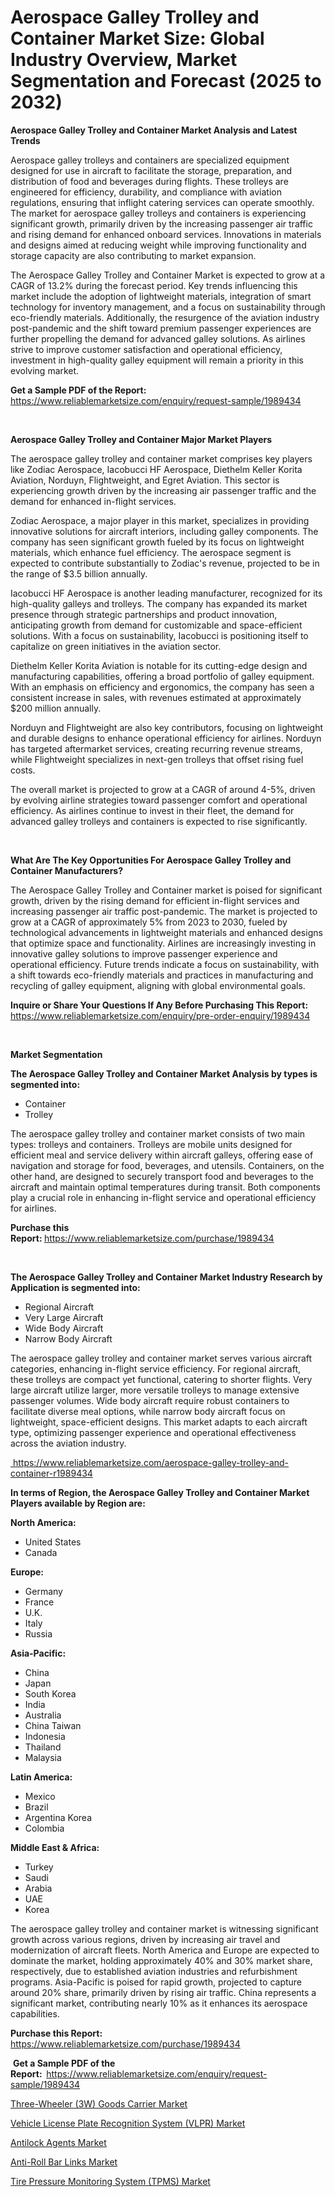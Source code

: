 <p><h1>Aerospace Galley Trolley and Container Market Size: Global Industry Overview, Market Segmentation and Forecast (2025 to 2032)</h1></p><p><strong>Aerospace Galley Trolley and Container Market Analysis and Latest Trends</strong></p>
<p><p>Aerospace galley trolleys and containers are specialized equipment designed for use in aircraft to facilitate the storage, preparation, and distribution of food and beverages during flights. These trolleys are engineered for efficiency, durability, and compliance with aviation regulations, ensuring that inflight catering services can operate smoothly. The market for aerospace galley trolleys and containers is experiencing significant growth, primarily driven by the increasing passenger air traffic and rising demand for enhanced onboard services. Innovations in materials and designs aimed at reducing weight while improving functionality and storage capacity are also contributing to market expansion.</p><p>The Aerospace Galley Trolley and Container Market is expected to grow at a CAGR of 13.2% during the forecast period. Key trends influencing this market include the adoption of lightweight materials, integration of smart technology for inventory management, and a focus on sustainability through eco-friendly materials. Additionally, the resurgence of the aviation industry post-pandemic and the shift toward premium passenger experiences are further propelling the demand for advanced galley solutions. As airlines strive to improve customer satisfaction and operational efficiency, investment in high-quality galley equipment will remain a priority in this evolving market.</p></p>
<p><strong>Get a Sample PDF of the Report:&nbsp;</strong> <a href="https://www.reliablemarketsize.com/enquiry/request-sample/1989434?utm_campaign=2005&utm_medium=2&utm_source=Github&utm_content=ia&utm_term=31032025&utm_id=aerospace-galley-trolley-and-container">https://www.reliablemarketsize.com/enquiry/request-sample/1989434</a></p>
<p>&nbsp;</p>
<p><strong>Aerospace Galley Trolley and Container Major Market Players</strong></p>
<p><p>The aerospace galley trolley and container market comprises key players like Zodiac Aerospace, Iacobucci HF Aerospace, Diethelm Keller Korita Aviation, Norduyn, Flightweight, and Egret Aviation. This sector is experiencing growth driven by the increasing air passenger traffic and the demand for enhanced in-flight services.</p><p>Zodiac Aerospace, a major player in this market, specializes in providing innovative solutions for aircraft interiors, including galley components. The company has seen significant growth fueled by its focus on lightweight materials, which enhance fuel efficiency. The aerospace segment is expected to contribute substantially to Zodiac's revenue, projected to be in the range of $3.5 billion annually.</p><p>Iacobucci HF Aerospace is another leading manufacturer, recognized for its high-quality galleys and trolleys. The company has expanded its market presence through strategic partnerships and product innovation, anticipating growth from demand for customizable and space-efficient solutions. With a focus on sustainability, Iacobucci is positioning itself to capitalize on green initiatives in the aviation sector.</p><p>Diethelm Keller Korita Aviation is notable for its cutting-edge design and manufacturing capabilities, offering a broad portfolio of galley equipment. With an emphasis on efficiency and ergonomics, the company has seen a consistent increase in sales, with revenues estimated at approximately $200 million annually.</p><p>Norduyn and Flightweight are also key contributors, focusing on lightweight and durable designs to enhance operational efficiency for airlines. Norduyn has targeted aftermarket services, creating recurring revenue streams, while Flightweight specializes in next-gen trolleys that offset rising fuel costs.</p><p>The overall market is projected to grow at a CAGR of around 4-5%, driven by evolving airline strategies toward passenger comfort and operational efficiency. As airlines continue to invest in their fleet, the demand for advanced galley trolleys and containers is expected to rise significantly.</p></p>
<p>&nbsp;</p>
<p><strong>What Are The Key Opportunities For Aerospace Galley Trolley and Container Manufacturers?</strong></p>
<p><p>The Aerospace Galley Trolley and Container market is poised for significant growth, driven by the rising demand for efficient in-flight services and increasing passenger air traffic post-pandemic. The market is projected to grow at a CAGR of approximately 5% from 2023 to 2030, fueled by technological advancements in lightweight materials and enhanced designs that optimize space and functionality. Airlines are increasingly investing in innovative galley solutions to improve passenger experience and operational efficiency. Future trends indicate a focus on sustainability, with a shift towards eco-friendly materials and practices in manufacturing and recycling of galley equipment, aligning with global environmental goals.</p></p>
<p><strong>Inquire or Share Your Questions If Any Before Purchasing This Report:</strong> <a href="https://www.reliablemarketsize.com/enquiry/pre-order-enquiry/1989434?utm_campaign=2005&utm_medium=2&utm_source=Github&utm_content=ia&utm_term=31032025&utm_id=aerospace-galley-trolley-and-container">https://www.reliablemarketsize.com/enquiry/pre-order-enquiry/1989434</a></p>
<p>&nbsp;</p>
<p><strong>Market Segmentation</strong></p>
<p><strong>The Aerospace Galley Trolley and Container Market Analysis by types is segmented into:</strong></p>
<p><ul><li>Container</li><li>Trolley</li></ul></p>
<p><p>The aerospace galley trolley and container market consists of two main types: trolleys and containers. Trolleys are mobile units designed for efficient meal and service delivery within aircraft galleys, offering ease of navigation and storage for food, beverages, and utensils. Containers, on the other hand, are designed to securely transport food and beverages to the aircraft and maintain optimal temperatures during transit. Both components play a crucial role in enhancing in-flight service and operational efficiency for airlines.</p></p>
<p><strong>Purchase this Report:&nbsp;</strong><a href="https://www.reliablemarketsize.com/purchase/1989434?utm_campaign=2005&utm_medium=2&utm_source=Github&utm_content=ia&utm_term=31032025&utm_id=aerospace-galley-trolley-and-container">https://www.reliablemarketsize.com/purchase/1989434</a></p>
<p>&nbsp;</p>
<p><strong>The Aerospace Galley Trolley and Container Market Industry Research by Application is segmented into:</strong></p>
<p><ul><li>Regional Aircraft</li><li>Very Large Aircraft</li><li>Wide Body Aircraft</li><li>Narrow Body Aircraft</li></ul></p>
<p><p>The aerospace galley trolley and container market serves various aircraft categories, enhancing in-flight service efficiency. For regional aircraft, these trolleys are compact yet functional, catering to shorter flights. Very large aircraft utilize larger, more versatile trolleys to manage extensive passenger volumes. Wide body aircraft require robust containers to facilitate diverse meal options, while narrow body aircraft focus on lightweight, space-efficient designs. This market adapts to each aircraft type, optimizing passenger experience and operational effectiveness across the aviation industry.</p></p>
<p><a href="https://www.reliablemarketsize.com/aerospace-galley-trolley-and-container-r1989434?utm_campaign=2005&utm_medium=2&utm_source=Github&utm_content=ia&utm_term=31032025&utm_id=aerospace-galley-trolley-and-container">&nbsp;https://www.reliablemarketsize.com/aerospace-galley-trolley-and-container-r1989434</a></p>
<p><strong>In terms of Region, the Aerospace Galley Trolley and Container Market Players available by Region are:</strong></p>
<p>
    <p> <strong> North America: </strong>
        <ul>
            <li>United States</li>
            <li>Canada</li>
        </ul>
        </p> 
    <p> <strong> Europe: </strong>
        <ul>
            <li>Germany</li>
            <li>France</li>
            <li>U.K.</li>
            <li>Italy</li>
            <li>Russia</li>
        </ul>
        </p> 
    <p> <strong> Asia-Pacific: </strong>
        <ul>
            <li>China</li>
            <li>Japan</li>
            <li>South Korea</li>
            <li>India</li>
            <li>Australia</li>
            <li>China Taiwan</li>
            <li>Indonesia</li>
            <li>Thailand</li>
            <li>Malaysia</li>
        </ul>
        </p> 
    <p> <strong> Latin America: </strong>
        <ul>
            <li>Mexico</li>
            <li>Brazil</li>
            <li>Argentina Korea</li>
            <li>Colombia</li>
        </ul>
        </p> 
    <p> <strong> Middle East & Africa: </strong>
        <ul>
            <li>Turkey</li>
            <li>Saudi</li>
            <li>Arabia</li>
            <li>UAE</li>
            <li>Korea</li>
        </ul>
    </p>
    </p>
<p><p>The aerospace galley trolley and container market is witnessing significant growth across various regions, driven by increasing air travel and modernization of aircraft fleets. North America and Europe are expected to dominate the market, holding approximately 40% and 30% market share, respectively, due to established aviation industries and refurbishment programs. Asia-Pacific is poised for rapid growth, projected to capture around 20% share, primarily driven by rising air traffic. China represents a significant market, contributing nearly 10% as it enhances its aerospace capabilities.</p></p>
<p><strong>Purchase this Report: </strong><a href="https://www.reliablemarketsize.com/purchase/1989434?utm_campaign=2005&utm_medium=2&utm_source=Github&utm_content=ia&utm_term=31032025&utm_id=aerospace-galley-trolley-and-container">https://www.reliablemarketsize.com/purchase/1989434</a></p>
<p>&nbsp;<strong>Get a Sample PDF of the Report:&nbsp;&nbsp;</strong><a href="https://www.reliablemarketsize.com/enquiry/request-sample/1989434?utm_campaign=2005&utm_medium=2&utm_source=Github&utm_content=ia&utm_term=31032025&utm_id=aerospace-galley-trolley-and-container">https://www.reliablemarketsize.com/enquiry/request-sample/1989434</a></p>
<p><strong></strong></p>
<p><p><a href="https://github.com/kakeryttri0c/Market-Research-Report-List-1/blob/main/three-wheeler-3w-goods-carrier-market.md?utm_campaign=2005&utm_medium=2&utm_source=Github&utm_content=ia&utm_term=31032025&utm_id=aerospace-galley-trolley-and-container">Three-Wheeler (3W) Goods Carrier Market</a></p><p><a href="https://github.com/andulanick3/Market-Research-Report-List-1/blob/main/vehicle-license-plate-recognition-system-vlpr-market.md?utm_campaign=2005&utm_medium=2&utm_source=Github&utm_content=ia&utm_term=31032025&utm_id=aerospace-galley-trolley-and-container">Vehicle License Plate Recognition System (VLPR) Market</a></p><p><a href="https://github.com/BrandonBrown3773/Market-Research-Report-List-1/blob/main/antilock-agents-market.md?utm_campaign=2005&utm_medium=2&utm_source=Github&utm_content=ia&utm_term=31032025&utm_id=aerospace-galley-trolley-and-container">Antilock Agents Market</a></p><p><a href="https://github.com/lylyparadise/Market-Research-Report-List-6/blob/main/anti-roll-bar-links-market.md?utm_campaign=2005&utm_medium=2&utm_source=Github&utm_content=ia&utm_term=31032025&utm_id=aerospace-galley-trolley-and-container">Anti-Roll Bar Links Market</a></p><p><a href="https://github.com/sleeprudantf/Market-Research-Report-List-1/blob/main/tire-pressure-monitoring-system-tpms-market.md?utm_campaign=2005&utm_medium=2&utm_source=Github&utm_content=ia&utm_term=31032025&utm_id=aerospace-galley-trolley-and-container">Tire Pressure Monitoring System (TPMS) Market</a></p></p>